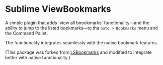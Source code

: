 # Sublime ViewBookmarks

A simple plugin that adds 'view all boookmarks' functionality—and the ability to jump to the listed bookmarks—to the `Goto > Bookmarks` menu and the Command Pallet.

The functionality integrates seamlessly with the native bookmark features.

(This package was forked from [LSBookmarks](https://github.com/ibensw/LsBookmarks) and modified to integrate better with native functionality.)
